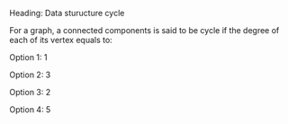 Heading: Data sturucture cycle

For a graph, a connected components is said to be cycle if the degree of each of its vertex equals to:

Option 1: 1

Option 2: 3

Option 3: 2

Option 4: 5